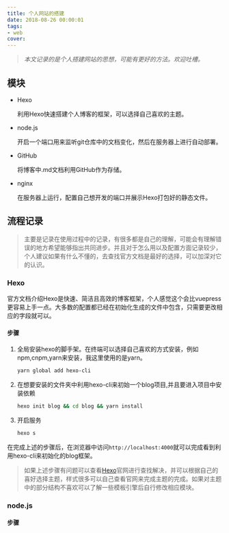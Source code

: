```yaml
---
title: 个人网站的搭建
date: 2018-08-26 00:00:01
tags:
- web
cover:
---
```


> *本文记录的是个人搭建网站的思想，可能有更好的方法。欢迎吐槽。*

## 模块

* Hexo

  利用Hexo快速搭建个人博客的框架，可以选择自己喜欢的主题。

* node.js

  开启一个端口用来监听git仓库中的文档变化，然后在服务器上进行自动部署。

* GitHub

  将博客中.md文档利用GitHub作为存储。

* nginx

  在服务器上运行，配置自己想开发的端口并展示Hexo打包好的静态文件。

## 流程记录

> 主要是记录在使用过程中的记录，有很多都是自己的理解，可能会有理解错误的地方希望能够指出共同进步。并且对于怎么用以及配置方面记录较少，个人建议如果有什么不懂的，去查找官方文档是最好的选择，可以加深对它的认识。

### Hexo

官方文档介绍Hexo是快速、简洁且高效的博客框架，个人感觉这个会比vuepress更容易上手一点。大多数的配置都已经在初始化生成的文件中包含，只需要更改相应的字段就可以。

#### 步骤

1. 全局安装hexo的脚手架。在终端可以选择自己喜欢的方式安装，例如npm,cnpm,yarn来安装，我这里使用的是yarn。

   ```bash
   yarn global add hexo-cli
   ```

2. 在想要安装的文件夹中利用hexo-cli来初始一个blog项目,并且要进入项目中安装依赖

   ```bash
   hexo init blog && cd blog && yarn install
   ```

3. 开启服务

   ```bash
   hexo s
   ```

在完成上述的步骤后，在浏览器中访问`http://localhost:4000`就可以完成看到利用hexo-cli来初始化的blog框架。

> 如果上述步骤有问题可以查看[Hexo](https://hexo.io/zh-cn/)官网进行查找解决，并可以根据自己的喜好选择主题，样式很多可以自己查看官网来完成主题的完成。如果对主题中的部分结构不喜欢可以了解一些模板引擎后自行修改相应模块。

### node.js

#### 步骤